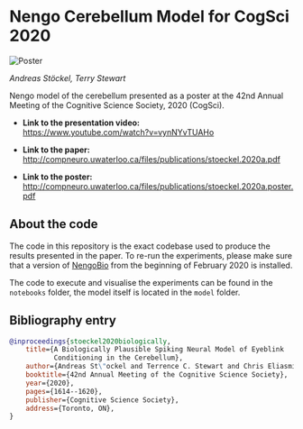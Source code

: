 # Nengo Cerebellum Model for CogSci 2020

![Poster](doc/stoeckel.2020a.png)

*Andreas Stöckel, Terry Stewart*

Nengo model of the cerebellum presented as a poster at the 42nd Annual Meeting of the Cognitive Science Society, 2020 (CogSci).

* **Link to the presentation video:**  
  https://www.youtube.com/watch?v=vynNYvTUAHo

* **Link to the paper:**  
  http://compneuro.uwaterloo.ca/files/publications/stoeckel.2020a.pdf

* **Link to the poster:**  
  http://compneuro.uwaterloo.ca/files/publications/stoeckel.2020a.poster.pdf

## About the code

The code in this repository is the exact codebase used to produce the results presented in the paper. To re-run the experiments, please make sure that a version of [NengoBio](https://github.com/astoeckel/nengo-bio) from the beginning of February 2020 is installed.

The code to execute and visualise the experiments can be found in the `notebooks` folder, the model itself is located in the `model` folder.

## Bibliography entry

```bib
@inproceedings{stoeckel2020biologically,
    title={A Biologically Plausible Spiking Neural Model of Eyeblink
           Conditioning in the Cerebellum},
    author={Andreas St\"ockel and Terrence C. Stewart and Chris Eliasmith},
    booktitle={42nd Annual Meeting of the Cognitive Science Society},
    year={2020},
    pages={1614--1620},
    publisher={Cognitive Science Society},
    address={Toronto, ON},
}
```
